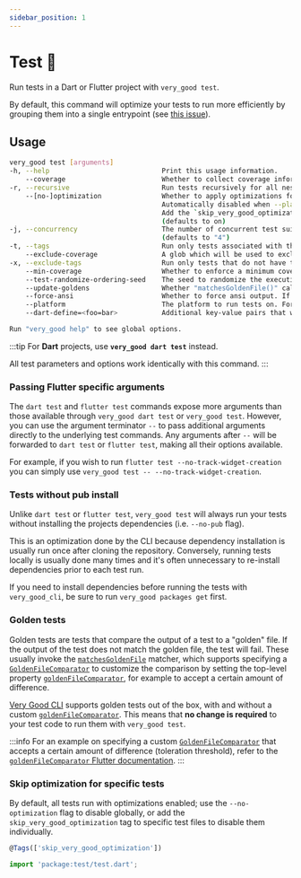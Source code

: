 ```yaml
---
sidebar_position: 1
---
```


# Test 🧪

Run tests in a Dart or Flutter project with `very_good test`.

By default, this command will optimize your tests to run more efficiently by grouping them into a single entrypoint (see [this issue][cov_issue]).

## Usage

```sh
very_good test [arguments]
-h, --help                            Print this usage information.
    --coverage                        Whether to collect coverage information.
-r, --recursive                       Run tests recursively for all nested packages.
    --[no-]optimization               Whether to apply optimizations for test performance.
                                      Automatically disabled when --platform is specified.
                                      Add the `skip_very_good_optimization` tag to specific test files to disable them individually.
                                      (defaults to on)
-j, --concurrency                     The number of concurrent test suites run.
                                      (defaults to "4")
-t, --tags                            Run only tests associated with the specified tags.
    --exclude-coverage                A glob which will be used to exclude files that match from the coverage.
-x, --exclude-tags                    Run only tests that do not have the specified tags.
    --min-coverage                    Whether to enforce a minimum coverage percentage.
    --test-randomize-ordering-seed    The seed to randomize the execution order of test cases within test files.
    --update-goldens                  Whether "matchesGoldenFile()" calls within your test methods should update the golden files.
    --force-ansi                      Whether to force ansi output. If not specified, it will maintain the default behavior based on stdout and stderr.
    --platform                        The platform to run tests on. For Flutter tests, this can be "chrome", "vm", "android", "ios", etc. For Dart tests, this can be "chrome", "vm", etc.
    --dart-define=<foo=bar>           Additional key-value pairs that will be available as constants from the String.fromEnvironment, bool.fromEnvironment, int.fromEnvironment, and double.fromEnvironment constructors. Multiple defines can be passed by repeating "--dart-define" multiple times.

Run "very_good help" to see global options.
```

:::tip
For **Dart** projects, use **`very_good dart test`** instead.

All test parameters and options work identically with this command.
:::

### Passing Flutter specific arguments

The `dart test` and `flutter test` commands expose more arguments than those available through `very_good dart test` or `very_good test`. However, you can use the argument terminator `--` to pass additional arguments directly to the underlying test commands. Any arguments after `--` will be forwarded to `dart test` or `flutter test`, making all their options available.

For example, if you wish to run `flutter test --no-track-widget-creation` you can simply use `very_good test -- --no-track-widget-creation`.

### Tests without pub install

Unlike `dart test` or `flutter test`, `very_good test` will always run your tests without installing the projects dependencies (i.e. `--no-pub` flag).

This is an optimization done by the CLI because dependency installation is usually run once after cloning the repository. Conversely, running tests locally is usually done many times and it's often unnecessary to re-install dependencies prior to each test run.

If you need to install dependencies before running the tests with `very_good_cli`, be sure to run `very_good packages get` first.

[cov_issue]: https://github.com/flutter/flutter/issues/90225

### Golden tests

Golden tests are tests that compare the output of a test to a "golden" file. If the output of the test does not match the golden file, the test will fail. These usually invoke the [`matchesGoldenFile`](https://api.flutter.dev/flutter/flutter_test/matchesGoldenFile.html) matcher, which supports specifying a [`GoldenFileComparator`](https://api.flutter.dev/flutter/flutter_test/GoldenFileComparator-class.html) to customize the comparison by setting the top-level property [`goldenFileComparator`](https://api.flutter.dev/flutter/flutter_test/goldenFileComparator.html), for example to accept a certain amount of difference.

[Very Good CLI](https://cli.vgv.dev/) supports golden tests out of the box, with and without a custom [`goldenFileComparator`](https://api.flutter.dev/flutter/flutter_test/goldenFileComparator.html). This means that **no change is required** to your test code to run them with `very_good test`.

:::info For an example on specifying a custom [`GoldenFileComparator`](https://api.flutter.dev/flutter/flutter_test/GoldenFileComparator-class.html) that accepts a certain amount of difference (toleration threshold), refer to the [`goldenFileComparator` Flutter documentation](https://api.flutter.dev/flutter/flutter_test/goldenFileComparator.html).
:::

### Skip optimization for specific tests

By default, all tests run with optimizations enabled; use the `--no-optimization` flag to disable globally, or add the `skip_very_good_optimization` tag to specific test files to disable them individually.

```js
@Tags(['skip_very_good_optimization'])

import 'package:test/test.dart';
```
